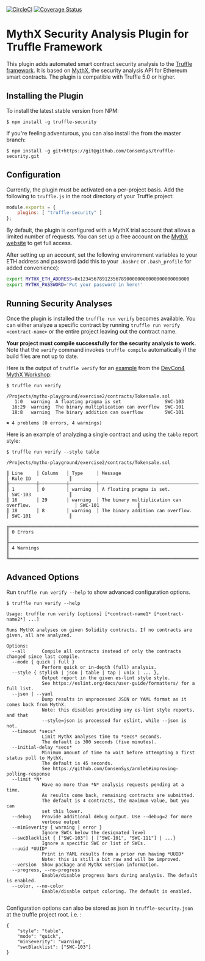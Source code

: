 [![CircleCI](https://circleci.com/gh/ConsenSys/truffle-security.svg?style=svg)](https://circleci.com/gh/ConsenSys/truffle-security)
[![Coverage Status](https://coveralls.io/repos/github/ConsenSys/truffle-security/badge.svg?branch=master)](https://coveralls.io/github/ConsenSys/truffle-security?branch=master)


# MythX Security Analysis Plugin for Truffle Framework

This plugin adds automated smart contract security analysis to the [Truffle framework](https://truffleframework.com/docs/truffle/overview). It is based on [MythX](https://mythx.io), the security analysis API for Ethereum smart contracts. The plugin is compatible with Truffle 5.0 or higher.

## Installing the Plugin

To install the latest stable version from NPM:

```console
$ npm install -g truffle-security
```

If you're feeling adventurous, you can also install the from the master branch:

```
$ npm install -g git+https://git@github.com/ConsenSys/truffle-security.git
```

## Configuration

Currently, the plugin must be activated on a per-project basis. Add the following to `truffle.js` in the root directory of your Truffle project:

```javascript
module.exports = {
    plugins: [ "truffle-security" ]
};
```

By default, the plugin is configured with a MythX trial account that allows a limited number of requests. You can set up a free account on the [MythX website](https://mythx.io) to get full access.

After setting up an account, set the following enviromment variables to your ETH address and password (add this to your `.bashrc` or `.bash_profile` for added convenience):

```bash
export MYTHX_ETH_ADDRESS=0x1234567891235678900000000000000000000000
export MYTHX_PASSWORD='Put your password in here!'
```

## Running Security Analyses

Once the plugin is installed the `truffle run verify` becomes available. You can either analyze a specific contract by running `truffle run verify <contract-name>` or the entire project leaving out the contract name.

**Your project must compile successfully for the security analysis to work.** Note that the `verify` command invokes `truffle compile` automatically if the build files are not up to date.

Here is the output of `truffle verify` for an [example](https://github.com/ConsenSys/mythx-playground/tree/master/exercise2) from the [DevCon4 MythX Workshop](https://github.com/ConsenSys/mythx-workshop):

```console
$ truffle run verify

/Projects/mythx-playground/exercise2/contracts/Tokensale.sol
   1:0   warning  A floating pragma is set                SWC-103
  16:29  warning  The binary multiplication can overflow  SWC-101
  18:8   warning  The binary addition can overflow        SWC-101

✖ 4 problems (0 errors, 4 warnings)
```

Here is an example of analyzing a single contract and using the `table` report style:

```
$ truffle run verify --style table

/Projects/mythx-playground/exercise2/contracts/Tokensale.sol

║ Line     │ Column   │ Type     │ Message                                                │ Rule ID              ║
╟──────────┼──────────┼──────────┼────────────────────────────────────────────────────────┼──────────────────────╢
║ 1        │ 0        │ warning  │ A floating pragma is set.                              │ SWC-103              ║
║ 16       │ 29       │ warning  │ The binary multiplication can overflow.                │ SWC-101              ║
║ 18       │ 8        │ warning  │ The binary addition can overflow.                      │ SWC-101              ║

╔════════════════════════════════════════════════════════════════════════════════════════════════════════════════╗
║ 0 Errors                                                                                                       ║
╟────────────────────────────────────────────────────────────────────────────────────────────────────────────────╢
║ 4 Warnings                                                                                                     ║
╚════════════════════════════════════════════════════════════════════════════════════════════════════════════════╝

```

## Advanced Options

Run `truffle run verify --help` to show advanced configuration options.

```console
$ truffle run verify --help

Usage: truffle run verify [options] [*contract-name1* [*contract-name2*] ...]

Runs MythX analyses on given Solidity contracts. If no contracts are
given, all are analyzed.

Options:
  --all      Compile all contracts instead of only the contracts changed since last compile.
  --mode { quick | full }
             Perform quick or in-depth (full) analysis.
  --style { stylish | json | table | tap | unix | ... },
             Output report in the given es-lint style style.
             See https://eslint.org/docs/user-guide/formatters/ for a full list.
  --json | --yaml
             Dump results in unprocessed JSON or YAML format as it comes back from MythX.
             Note: this disables providing any es-lint style reports, and that
             --style=json is processed for eslint, while --json is not.
  --timeout *secs*
             Limit MythX analyses time to *secs* seconds.
             The default is 300 seconds (five minutes).
  --initial-delay *secs*
             Minimum amount of time to wait before attempting a first status poll to MythX.
             The default is 45 seconds.
             See https://github.com/ConsenSys/armlet#improving-polling-response
  --limit *N*
             Have no more than *N* analysis requests pending at a time.
             As results come back, remaining contracts are submitted.
             The default is 4 contracts, the maximum value, but you can
             set this lower.
  --debug    Provide additional debug output. Use --debug=2 for more
             verbose output
  --minSeverity { warning | error }
             Ignore SWCs below the designated level
  --swcBlacklist { ["SWC-103"] | ["SWC-101", "SWC-111"] | ...}
             Ignore a specific SWC or list of SWCs.
  --uuid *UUID*
             Print in YAML results from a prior run having *UUID*
             Note: this is still a bit raw and will be improved.
  --version  Show package and MythX version information.
  --progress, --no-progress
             Enable/disable progress bars during analysis. The default is enabled.
  --color, --no-color
             Enable/disable output coloring. The default is enabled.


```
Configuration options can also be stored as json in `truffle-security.json` at the truffle project root. i.e. : 
```
{
    "style": "table",
    "mode": "quick",
    "minSeverity": "warning",
    "swcBlacklist": ["SWC-103"]
}
```

